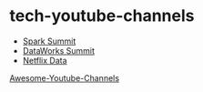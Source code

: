 # tech-youtube-channels
* [Spark Summit](https://www.youtube.com/channel/UCRzsq7k4-kT-h3TDUBQ82-w)
* [DataWorks Summit](https://www.youtube.com/channel/UCwK6I35T8UXvOw7qCu-IwPw)
* [Netflix Data](https://www.youtube.com/channel/UC00QATOrSH4K2uOljTnnaKw)

[Awesome-Youtube-Channels](https://github.com/epoyraz/Awesome-Youtube-Channels)
